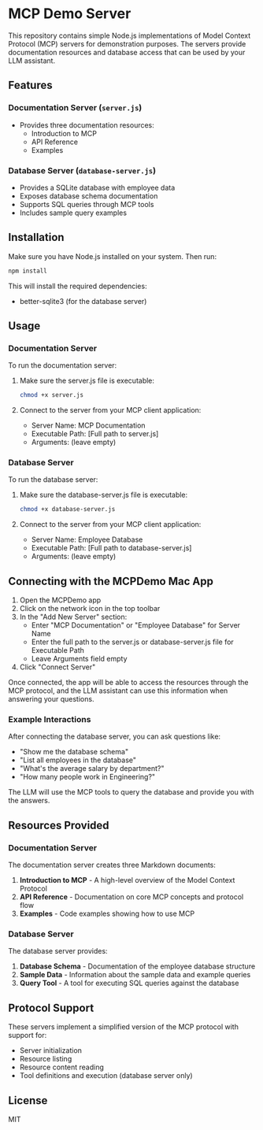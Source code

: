 # MCP Demo Server

This repository contains simple Node.js implementations of Model Context Protocol (MCP) servers for demonstration purposes. The servers provide documentation resources and database access that can be used by your LLM assistant.

## Features

### Documentation Server (`server.js`)
- Provides three documentation resources:
  - Introduction to MCP
  - API Reference
  - Examples

### Database Server (`database-server.js`)
- Provides a SQLite database with employee data
- Exposes database schema documentation
- Supports SQL queries through MCP tools
- Includes sample query examples

## Installation

Make sure you have Node.js installed on your system. Then run:

```bash
npm install
```

This will install the required dependencies:
- better-sqlite3 (for the database server)

## Usage

### Documentation Server

To run the documentation server:

1. Make sure the server.js file is executable:
   ```bash
   chmod +x server.js
   ```

2. Connect to the server from your MCP client application:
   - Server Name: MCP Documentation
   - Executable Path: [Full path to server.js]
   - Arguments: (leave empty)

### Database Server

To run the database server:

1. Make sure the database-server.js file is executable:
   ```bash
   chmod +x database-server.js
   ```

2. Connect to the server from your MCP client application:
   - Server Name: Employee Database
   - Executable Path: [Full path to database-server.js]
   - Arguments: (leave empty)

## Connecting with the MCPDemo Mac App

1. Open the MCPDemo app
2. Click on the network icon in the top toolbar
3. In the "Add New Server" section:
   - Enter "MCP Documentation" or "Employee Database" for Server Name
   - Enter the full path to the server.js or database-server.js file for Executable Path
   - Leave Arguments field empty
4. Click "Connect Server"

Once connected, the app will be able to access the resources through the MCP protocol, and the LLM assistant can use this information when answering your questions.

### Example Interactions

After connecting the database server, you can ask questions like:
- "Show me the database schema"
- "List all employees in the database"
- "What's the average salary by department?"
- "How many people work in Engineering?"

The LLM will use the MCP tools to query the database and provide you with the answers.

## Resources Provided

### Documentation Server

The documentation server creates three Markdown documents:

1. **Introduction to MCP** - A high-level overview of the Model Context Protocol
2. **API Reference** - Documentation on core MCP concepts and protocol flow
3. **Examples** - Code examples showing how to use MCP

### Database Server

The database server provides:

1. **Database Schema** - Documentation of the employee database structure
2. **Sample Data** - Information about the sample data and example queries
3. **Query Tool** - A tool for executing SQL queries against the database

## Protocol Support

These servers implement a simplified version of the MCP protocol with support for:

- Server initialization
- Resource listing
- Resource content reading
- Tool definitions and execution (database server only)

## License

MIT 